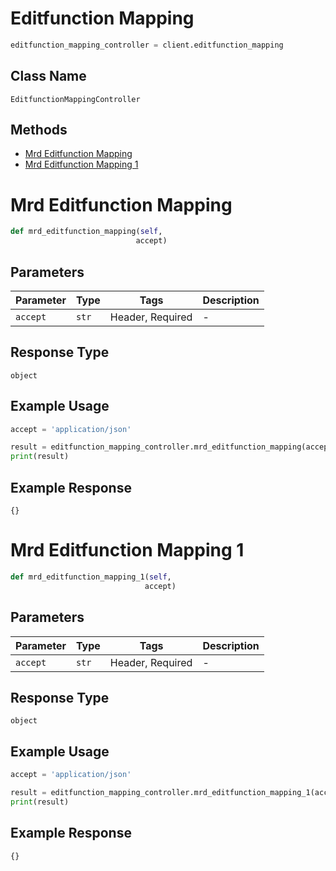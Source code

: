 # Editfunction Mapping

```python
editfunction_mapping_controller = client.editfunction_mapping
```

## Class Name

`EditfunctionMappingController`

## Methods

* [Mrd Editfunction Mapping](../../doc/controllers/editfunction-mapping.md#mrd-editfunction-mapping)
* [Mrd Editfunction Mapping 1](../../doc/controllers/editfunction-mapping.md#mrd-editfunction-mapping-1)


# Mrd Editfunction Mapping

```python
def mrd_editfunction_mapping(self,
                            accept)
```

## Parameters

| Parameter | Type | Tags | Description |
|  --- | --- | --- | --- |
| `accept` | `str` | Header, Required | - |

## Response Type

`object`

## Example Usage

```python
accept = 'application/json'

result = editfunction_mapping_controller.mrd_editfunction_mapping(accept)
print(result)
```

## Example Response

```
{}
```


# Mrd Editfunction Mapping 1

```python
def mrd_editfunction_mapping_1(self,
                              accept)
```

## Parameters

| Parameter | Type | Tags | Description |
|  --- | --- | --- | --- |
| `accept` | `str` | Header, Required | - |

## Response Type

`object`

## Example Usage

```python
accept = 'application/json'

result = editfunction_mapping_controller.mrd_editfunction_mapping_1(accept)
print(result)
```

## Example Response

```
{}
```

